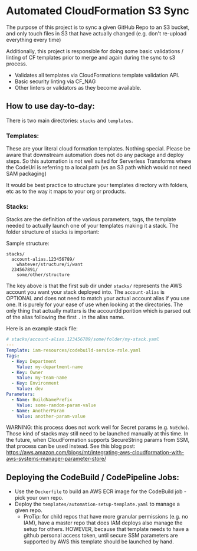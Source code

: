 # Automated CloudFormation S3 Sync

The purpose of this project is to sync a given GitHub Repo to an S3 bucket, and only touch files in S3 that have actually changed (e.g. don't re-upload everything every time)

Additionally, this project is responsible for doing some basic validations / linting of CF templates prior to merge and again during the sync to s3 process.

* Validates all templates via CloudFormations template validation API.
* Basic security linting via CF_NAG
* Other linters or validators as they become available.

## How to use day-to-day:
There is two main directories: `stacks` and `templates`.

### Templates:
These are your literal cloud formation templates. Nothing special. Please be aware that downstream automation does not do any package and deploy steps. So this automation is not well suited for Serverless Transforms where the CodeUri is referring to a local path (vs an S3 path which would not need SAM packaging)

It would be best practice to structure your templates directory with folders, etc as to the way it maps to your org or products.

### Stacks:
Stacks are the definition of the various parameters, tags, the template needed to actually launch one of your templates making it a stack. The folder structure of stacks is important:

Sample structure:
```text
stacks/
  account-alias.123456789/
    whatever/structure/i/want
  234567891/
    some/other/structure
``` 

The key above is that the first sub dir under `stacks/` represents the AWS account you want your stack deployed into. The `account-alias` is OPTIONAL and does not need to match your actual account alias if you use one. It is purely for your ease of use when looking at the directories. The only thing that actually matters is the accountId porition which is parsed out of the alias following the first `.` in the alias name.

Here is an example stack file:
```yaml
# stacks/account-alias.123456789/some/folder/my-stack.yaml
---
Template: iam-resources/codebuild-service-role.yaml
Tags:
  - Key: Department
    Value: my-department-name
  - Key: Owner
    Value: my-team-name
  - Key: Environment
    Value: dev
Parameters:
  - Name: BuildNamePrefix
    Value: some-random-param-value
  - Name: AnotherParam
    Value: another-param-value
```
WARNING: this process does not work well for Secret params (e.g. `NoEcho`). Those kind of stacks may still need to be launched manually at this time. In the future, when CloudFormation supports SecureString params from SSM, that process can be used instead. See this blog post: https://aws.amazon.com/blogs/mt/integrating-aws-cloudformation-with-aws-systems-manager-parameter-store/

## Deploying the CodeBuild / CodePipeline Jobs:
* Use the `Dockerfile` to build an AWS ECR image for the CodeBuild job - pick your own repo.
* Deploy the `templates/automation-setup-template.yaml` to manage a given repo.
  * ProTip: for child repos that have more granular permissions (e.g. no IAM), have a master repo that does IAM deploys also manage the setup for others. HOWEVER, because that template needs to have a github personal access token, until secure SSM parameters are supported by AWS this template should be launched by hand.  
